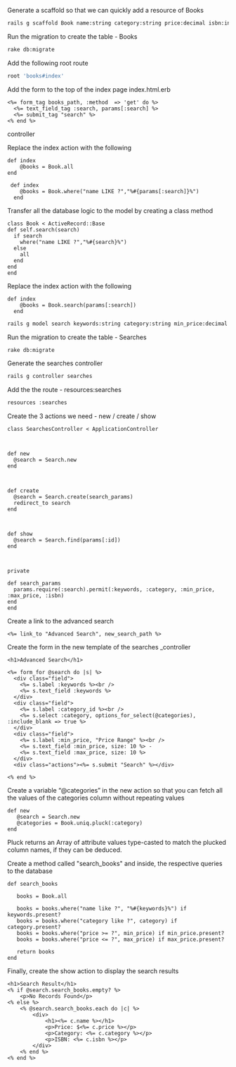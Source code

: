 Generate a scaffold so that we can quickly add a resource of Books
```sh 
rails g scaffold Book name:string category:string price:decimal isbn:integer
```

Run the migration to create the table - Books
```sh 
rake db:migrate
```

Add the following root route
```sh 
root 'books#index'
```

Add the form to the top of the index page
index.html.erb
```
<%= form_tag books_path, :method  => 'get' do %>
  <%= text_field_tag :search, params[:search] %>
  <%= submit_tag "search" %>
<% end %>
```

controller

Replace the index action with the following
``` 
def index
    @books = Book.all
end
```

```
 def index
    @books = Book.where("name LIKE ?","%#{params[:search]}%")
  end
  ```
  Transfer all the database logic to the model by creating a class method
  ```
  class Book < ActiveRecord::Base
  def self.search(search)
    if search
      where("name LIKE ?","%#{search}%")
    else
      all
    end
  end
end
```
Replace the index action with the following
```
def index
    @books = Book.search(params[:search])
  end
  ```
  
  ```sh 
  rails g model search keywords:string category:string min_price:decimal max_price:decimal isbn:integer
  ```
  
  Run the migration to create the table - Searches
  ```sh 
  rake db:migrate
  ```
  
  Generate the searches controller
  ```sh 
  rails g controller searches
  ```
  
  Add the the route - resources:searches
  ```sh 
  resources :searches
  ```
  
  Create the 3 actions we need - new / create / show
  ```
  class SearchesController < ApplicationController



  def new
    @search = Search.new
  end

  

  def create
    @search = Search.create(search_params)
    redirect_to search
  end



  def show
    @search = Search.find(params[:id])
  end
  
  

  private

  def search_params
    params.require(:search).permit(:keywords, :category, :min_price, :max_price, :isbn)
  end
end
```

Create a link to the advanced search
```
<%= link_to "Advanced Search", new_search_path %>
```

Create the form in the new template of the searches _controller
```
<h1>Advanced Search</h1>
 
<%= form_for @search do |s| %>
  <div class="field">
    <%= s.label :keywords %><br />
    <%= s.text_field :keywords %>
  </div>
  <div class="field">
    <%= s.label :category_id %><br />
    <%= s.select :category, options_for_select(@categories), :include_blank => true %>
  </div>
  <div class="field">
    <%= s.label :min_price, "Price Range" %><br />
    <%= s.text_field :min_price, size: 10 %> -
    <%= s.text_field :max_price, size: 10 %>
  </div>
  <div class="actions"><%= s.submit "Search" %></div>
  
<% end %>
```

Create a variable “@categories” in the new action so that you can fetch all the values of the categories column without repeating values
```
def new
   @search = Search.new
   @categories = Book.uniq.pluck(:category)
end
```
Pluck returns an Array of attribute values type-casted to match the plucked column names, if they can be deduced. 

Create a method called "search_books" and inside, the respective queries to the database
```
def search_books
   
   books = Book.all
   
   books = books.where("name like ?", "%#{keywords}%") if keywords.present?
   books = books.where("category like ?", category) if category.present?
   books = books.where("price >= ?", min_price) if min_price.present?
   books = books.where("price <= ?", max_price) if max_price.present?
   
   return books
end
```

Finally, create the show action to display the search results
```
<h1>Search Result</h1>
<% if @search.search_books.empty? %>
	<p>No Records Found</p>
<% else %>
	<% @search.search_books.each do |c| %>
		<div>	
			<h1><%= c.name %></h1>
			<p>Price: $<%= c.price %></p>
			<p>Category: <%= c.category %></p>
			<p>ISBN: <%= c.isbn %></p>
		</div>
	<% end %>
<% end %>
```
